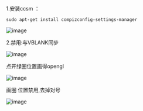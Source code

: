 1.安装ccsm ：

`sudo apt-get install compizconfig-settings-manager`

![image](https://upload-images.jianshu.io/upload_images/14555448-0236782018c917c3.png?imageMogr2/auto-orient/strip%7CimageView2/2/w/1240)

2.禁用:与VBLANK同步

![image](https://upload-images.jianshu.io/upload_images/14555448-e9e2d86d3a8d7e57.png?imageMogr2/auto-orient/strip%7CimageView2/2/w/1240)

点开绿圈位置画得opengl

![image](https://upload-images.jianshu.io/upload_images/14555448-f4f143f16efa2746.png?imageMogr2/auto-orient/strip%7CimageView2/2/w/1240)

画圈 位置禁用,去掉对号

![image](https://upload-images.jianshu.io/upload_images/14555448-90f28d392c7810b4.png?imageMogr2/auto-orient/strip%7CimageView2/2/w/1240)
